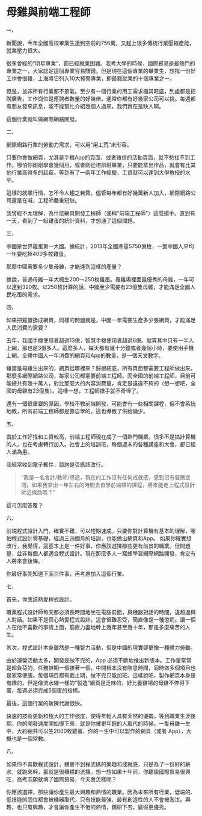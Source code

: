 # 母雞與前端工程師


一、

新聞說，今年全國高校畢業生達到空前的756萬，又趕上很多傳統行業壓縮產能，就業壓力很大。

很多曾經的“明星專業”，都已經就業困難。我考大學的時候，國際貿易是最熱門的專業之一，大家認定這個專業容易賺錢。但是現在這個專業的畢業生，想找一份好工作會很難，上海將它列入10大預警專業，即最難就業的十個專業之一。

但是，並非所有行業都不景氣。至少有一個行業的用工需求極其旺盛，到處都是招聘廣告，工作崗位是應聘者數量的好幾倍，通常你都有好幾家公司可以挑。每週都有朋友發來訊息，能不能幫忙介紹幾個人過來，我們實在是缺人啊。

這個行業就叫做網際網路開發。

二、

網際網路行業的勞動力需求，可以用“用工荒”來形容。

只要你會做網頁，尤其是手機App的頁面，或者微信的活動頁面，就不愁找不到工作。哪怕你剛剛學會幾個月，或者剛從培訓班畢業，只要能拿出作品，就會有比其他行業高得多的起薪。等到有了一兩年工作經驗，工資就可以達到大學教授的水平。

這樣的就業行情，怎不令人趨之若騖。儘管每年都有好幾萬新人加入，網際網路公司還是在喊，工程師嚴重短缺。

我曾經不太理解，為什麼網頁開發工程師（或稱"前端工程師"）這麼搶手。直到有一天，看到了一組雞蛋的統計資料，才想通了這個問題。

三、

中國是世界雞蛋第一大國。據統計，2013年全國產量5750億枚，一箇中國人平均一年要吃掉400多枚雞蛋。

那麼中國需要多少隻母雞，才能達到這樣的產量？

據說，普通母雞一年大概生200～250枚雞蛋。養雞場裡面最優秀的母雞，一年可以達到320枚。以250枚計算的話，中國至少需要有23億隻母雞，才能滿足全國人民吃蛋的需求。

四、

如果把雞蛋換成網頁，同樣的問題就是，中國一年需要生產多少張網頁，才能滿足人民消費的需要？

去年，我國手機使用者超過13億，智慧手機使用者超過6億。就算其中只有一半人上網，那也是3億多人。這麼多人，每天都有幾十分鐘或者幾個小時，要使用手機上網。全體中國人一年消費的網頁和App的數量，是一個天文數字。

雞蛋是母雞生出來的，網頁從哪裡來？歸根結底，所有頁面都需要工程師做出來。那麼多網際網路公司，每家公司都需要前端工程師。而全國的前端工程師，目前可能總共有幾十萬人，對比那麼大的內容消費量，肯定是遠遠不夠的（想一想吧，全國的母雞有23億隻）。這樣一想，工程師搶手就不奇怪了。

還有一個很重要的原因，學校不教前端開發，可能會有一些相關課程，但不會系統地教，所有前端工程師都是靠自學的。這也導致了供給偏少。

五、

由於工作好找和工資較高，前端工程師現在成了一個熱門職業。很多不是搞計算機的人，也在考慮轉行加入。社會上的培訓班，每個週末的各種講座和大會，都已經人滿為患。

我經常收到電子郵件，諮詢是否應該改行。

> “我是一名會計/教師/導遊，現在的工作沒有任何成就感，感到沒有發展空間。如果我拿出一年左右的時間去自學前端類的課程，將來能走上程式設計師這條路嗎？”

這可怎麼答覆？

六、

前端程式設計入門，確實不難，可以短期速成。只要你對計算機有基本的理解，哪怕程式設計零基礎，經過三四個月的培訓，也能做出網頁和App。
如果你確實想改行，我覺得，這基本上是一件好事，你應該選擇那些更有前景的職業。但問題是，並非每個人都適合程式設計。現在那麼多人一窩蜂學習網際網路開發，肯定有人將來會後悔。

你最好事先知道下面三件事，再考慮加入這個行業。

七、

首先，你應該熱愛程式設計。

職業程式設計師每天都必須長時間地坐在電腦前面，與機器對話的時間，遠超過與人對話。如果不是真心熱愛程式設計，這會很難忍受，簡直像是一種懲罰。讓一個人在他不喜歡的事情上面，筋疲力盡地幹上幾年甚至幾十年，那是多麼痛苦的人生。

其次，程式設計本身雖然是一種智力活動，但是中國的現實卻更像一種體力勞動。

由於運營活動太多，開發是做不完的，App 必須不斷地推出新版本。工作量常常是超負荷的，任務排期一個接著一個，中間根本沒有喘息時間，同時做多個項目也是家常便飯。每個項目都有截止期，做不完只能加班。這樣說吧，製作網頁本身是有趣的，但是像流水線一樣的“製造”網頁是乏味的，好比養雞場的母雞不停得下蛋，每週必須完成5個蛋的指標。

最後，這個行業的新陳代謝很快。

快速的技術更新和極大的工作強度，使得年輕人具有天然的優勢。等到職業生涯後期，你的開發速度開始慢下來，就是你被更年輕的人取代的時候。一隻母雞一生中，大約總共可以生2000枚雞蛋，你的一生中可以製作的網頁（或者 App），大概也是一個常數。

八、

如果你不喜歡程式設計，體會不到程式碼的樂趣和成就感，只是為了一份好的薪水，就跑來幹，那就是很糟糕的選擇。想一想如果十年前，你聽說國際貿易很興旺，高考志願就填了國際貿易，今天會怎樣呢？

你應該選擇，那些讓你產生最大興趣和熱情的職業。因為未來所有行業，低端的、低技能的崗位都會被機器取代，只有技能最強、最有創造性的人不會被淘汰。興趣，也只有興趣，才會讓你產生不倦的熱情，鑽研下去，變得更優秀。
